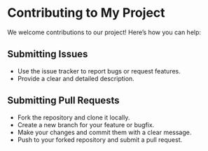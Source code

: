 # Contributing to My Project

We welcome contributions to our project! Here’s how you can help:

## Submitting Issues
- Use the issue tracker to report bugs or request features.
- Provide a clear and detailed description.

## Submitting Pull Requests
- Fork the repository and clone it locally.
- Create a new branch for your feature or bugfix.
- Make your changes and commit them with a clear message.
- Push to your forked repository and submit a pull request.
